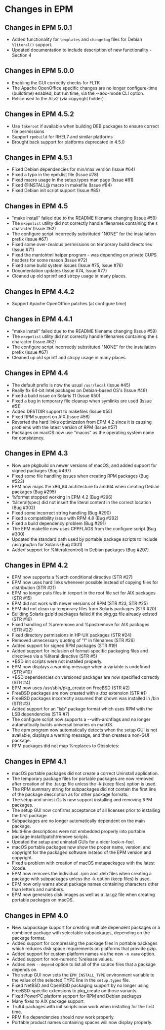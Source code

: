 Changes in EPM
==============

Changes in EPM 5.0.1
--------------------

- Added functionality for `templates` and `changelog` files for Debian `%literal()`
  support.
- Updated documentation to include description of new functionality - Section 4

Changes in EPM 5.0.0
--------------------

- Enabling the GUI correctly checks for FLTK
- The Apache OpenOffice specific changes are no longer configure-time
  (buildtime) enabled, but run time, via the --aoo-mode CLI option.
- Relicensed to the ALv2 (via copyright holder)

Changes in EPM 4.5.2
--------------------

- Use `fakeroot` if available when building DEB packages to ensure
  correct file permissions
- Support `rpmbuild` for RHEL7 and similar platforms
- Brought back support for platforms deprecated in 4.5.0

Changes in EPM 4.5.1
--------------------

- Fixed Debian dependencies for min/max version (Issue #64)
- Fixed a typo in the epm.list file (Issue #78)
- Fixed macro usage in the setup.types man page (Issue #81)
- Fixed @INSTALL@ macro in makefile (Issue #84)
- Fixed Debian init script support (Issue #85)


Changes in EPM 4.5
------------------

- "make install" failed due to the README filename changing (Issue #59)
- The `mkepmlist` utility did not correctly handle filenames containing the
  `$` character (Issue #62)
- The configure script incorrectly substituted "NONE" for the installation
  prefix (Issue #67)
- Fixed some over-zealous permissions on temporary build directories (Issue #71)
- Fixed the mantohtml helper program - was depending on private CUPS headers for
  some reason (Issue #72)
- Fixed some build system issues (Issue #75, Issue #76)
- Documentation updates (Issue #74, Issue #77)
- Cleaned up old sprintf and strcpy usage in many places.

Changes in EPM 4.4.2
--------------------

- Support Apache OpenOffice patches (at configure time)

Changes in EPM 4.4.1
--------------------

- "make install" failed due to the README filename changing (Issue #59)
- The `mkepmlist` utility did not correctly handle filenames containing the
  `$` character (Issue #62)
- The configure script incorrectly substituted "NONE" for the installation
  prefix (Issue #67)
- Cleaned up old sprintf and strcpy usage in many places.


Changes in EPM 4.4
------------------

- The default prefix is now the usual `/usr/local` (Issue #45)
- Really fix 64-bit Intel packages on Debian-based OS's (Issue #48)
- Fixed a build issue on Solaris 11 (Issue #50)
- Fixed a bug in temporary file cleanup when symlinks are used (Issue #51)
- Added DESTDIR support to makefiles (Issue #55)
- Fixed RPM support on AIX (Issue #56)
- Reverted the hard links optimization from EPM 4.2 since it is causing
  problems with the latest version of RPM (Issue #57)
- Packages on macOS now use "macos" as the operating system name for
  consistency.


Changes in EPM 4.3
------------------

- Now use pkgbuild on newer versions of macOS, and added support for signed
  packages (Bug #497)
- Fixed some file handling issues when creating RPM packages (Bug #523)
- EPM now maps the x86_64 architecture to amd64 when creating Debian packages
  (Bug #295)
- %format stopped working in EPM 4.2 (Bug #296)
- %literal(spec) did not insert the literal content in the correct location
  (Bug #302)
- Fixed some incorrect string handling (Bug #290)
- Fixed a compatibility issue with RPM 4.8 (Bug #292)
- Fixed a build dependency problem (Bug #291)
- The EPM makefile now uses CPPFLAGS from the configure script (Bug #300)
- Updated the standard path used by portable package scripts to include
  /usr/gnu/bin for Solaris (Bug #301)
- Added support for %literal(control) in Debian packages (Bug #297)


Changes in EPM 4.2
------------------

- EPM now supports a %arch conditional directive (STR #27)
- EPM now uses hard links whenever possible instead of copying files for
  distribution (STR #21)
- EPM no longer puts files in /export in the root file set for AIX packages
  (STR #15)
- EPM did not work with newer versions of RPM (STR #23, STR #25)
- EPM did not clean up temporary files from Solaris packages (STR #20)
- Building Solaris gzip'd packages failed if the pkg.gz file already existed
  (STR #16)
- Fixed handling of %preremove and %postremove for AIX packages (STR #22)
- Fixed directory permissions in HP-UX packages (STR #24)
- Removed unnecessary quoting of "!" in filenames (STR #26)
- Added support for signed RPM packages (STR #19)
- Added support for inclusion of format-specific packaging files and directives
  via a %literal directive (STR #5)
- *BSD init scripts were not installed properly.
- EPM now displays a warning message when a variable is undefined (STR #10)
- *BSD dependencies on versioned packages are now specified correctly (STR #4)
- EPM now uses /usr/sbin/pkg_create on FreeBSD (STR #2)
- FreeBSD packages are now created with a .tbz extension (STR #1)
- FreeBSD packages incorrectly assumed that chown was installed in /bin (STR #3)
- Added support for an "lsb" package format which uses RPM with the LSB
  dependencies (STR #7)
- The configure script now supports a --with-archflags and no longer
  automatically builds universal binaries on macOS.
- The epm program now automatically detects when the setup GUI is not available,
  displays a warning message, and then creates a non-GUI package.
- RPM packages did not map %replaces to Obsoletes:


Changes in EPM 4.1
------------------

- macOS portable packages did not create a correct Uninstall application.
- The temporary package files for portable packages are now removed after
  creation of the .tar.gz file unless the -k (keep files) option is used.
- The RPM summary string for subpackages did not contain the first line of the
  package description as for other package formats.
- The setup and uninst GUIs now support installing and removing RPM packages.
- The setup GUI now confirms acceptance of all licenses prior to installing the
  first package.
- Subpackages are no longer automatically dependent on the main package.
- Multi-line descriptions were not embedded properly into portable package
  install/patch/remove scripts.
- Updated the setup and uninstall GUIs for a nicer look-n-feel.
- macOS portable packages now show the proper name, version, and copyright
  for the packaged software instead of the EPM version and copyright.
- Fixed a problem with creation of macOS metapackages with the latest Xcode.
- EPM now removes the individual .rpm and .deb files when
  creating a package with subpackages unless the -k option (keep files) is used.
- EPM now only warns about package names containing characters other than
  letters and numbers.
- EPM now generates disk images as well as a .tar.gz file when creating portable
  packages on macOS.


Changes in EPM 4.0
------------------

- New subpackage support for creating multiple dependent packages or a combined
  package with selectable subpackages, depending on the package format.
- Added support for compressing the package files in portable packages which
  reduces disk space requirements on platforms that provide gzip.
- Added support for custom platform names via the new `-m name` option.
- Added support for non-numeric %release values.
- Added new `--depend` option to list all of the source files that a package
  depends on.
- The setup GUI now sets the `EPM_INSTALL_TYPE` environment variable to the
  value of the selected TYPE line in the `setup.types` file.
- Fixed NetBSD and OpenBSD packaging support by no longer using FreeBSD-specific
  extensions to pkg_create on those variants.
- Fixed PowerPC platform support for RPM and Debian packages.
- Many fixes to AIX package support.
- Tru64 packages with init scripts now work when installing for the first time.
- RPM file dependencies should now work properly.
- Portable product names containing spaces will now display properly.
